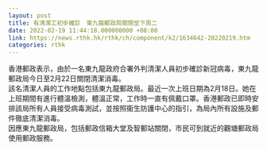 ```yaml
---
layout: post
title: 有清潔工初步確診　東九龍郵政局關閉至下周二
date: 2022-02-19 11:44:18.000000000 +08:00
link: https://news.rthk.hk/rthk/ch/component/k2/1634642-20220219.htm
categories: rthk
---
```


香港郵政表示，由於一名東九龍政府合署外判清潔人員初步確診新冠病毒，東九龍郵政局今日至2月22日關閉清潔消毒。
　　     
該名清潔人員的工作地點包括東九龍郵政局。最近一次上班日期為2月18日。她在上班期間有進行體溫檢測，體溫正常，工作時一直有佩戴口罩。香港郵政已即時安排該局所有人員接受病毒測試，並按照衞生防護中心的指引，為局內所有設施及郵件徹底清潔消毒。
　　     
因應東九龍郵政局，包括郵政信箱大堂及智郵站關閉，市民可到就近的觀塘郵政局使用郵政服務。
